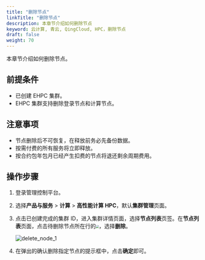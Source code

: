 ```yaml
---
title: "删除节点"
linkTitle: "删除节点"
description: 本章节介绍如何删除节点
keyword: 云计算, 青云, QingCloud, HPC，删除节点
draft: false
weight: 70
---
```


本章节介绍如何删除节点。

## 前提条件

* 已创建 EHPC 集群。
* EHPC 集群支持删除登录节点和计算节点。

## 注意事项

- 节点删除后不可恢复，在释放前务必先备份数据。
- 按需付费的所有服务将立即释放。
- 按合约包年包月已经产生扣费的节点将退还剩余周期费用。

## 操作步骤

1. 登录管理控制平台。

2. 选择**产品与服务** > **计算** > **高性能计算 HPC**，默认**集群管理**页面。 




3. 点击已创建完成的集群 ID，进入集群详情页面，选择**节点列表**页签。在**节点列表**页面，点击待删除节点所在行的<img src="../../../_images/more_operation.png" style="zoom:50%;" />，选择**删除**。

   ![delete_node_1](../../../_images/delete_node_1.png)

4. 在弹出的确认删除指定节点的提示框中，点击**确定**即可。
